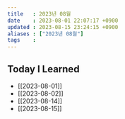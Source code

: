 ```yaml
---
title   : 2023년 08월
date    : 2023-08-01 22:07:17 +0900
updated : 2023-08-15 23:24:15 +0900
aliases : ["2023년 08월"]
tags    : 
---
```

## Today I Learned 

- [[2023-08-01]]
- [[2023-08-02]]
- [[2023-08-14]]
- [[2023-08-15]]

